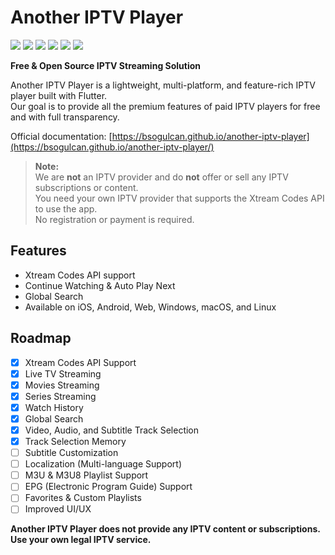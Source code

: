 # Another IPTV Player

![](https://github.com/bsogulcan/another-iptv-player/actions/workflows/build-windows.yml/badge.svg)
![](https://github.com/bsogulcan/another-iptv-player/actions/workflows/build-linux.yml/badge.svg)
![](https://github.com/bsogulcan/another-iptv-player/actions/workflows/build-macos.yml/badge.svg)
![](https://github.com/bsogulcan/another-iptv-player/actions/workflows/build-ios.yml/badge.svg)
![](https://github.com/bsogulcan/another-iptv-player/actions/workflows/build-android.yml/badge.svg)
![](https://github.com/bsogulcan/another-iptv-player/actions/workflows/build-web.yml/badge.svg)

**Free & Open Source IPTV Streaming Solution**

Another IPTV Player is a lightweight, multi-platform, and feature-rich IPTV player built with Flutter.  
Our goal is to provide all the premium features of paid IPTV players for free and with full transparency.

Official documentation: [https://bsogulcan.github.io/another-iptv-player](https://bsogulcan.github.io/another-iptv-player/)

> **Note:**  
> We are **not** an IPTV provider and do **not** offer or sell any IPTV subscriptions or content.  
> You need your own IPTV provider that supports the Xtream Codes API to use the app.  
> No registration or payment is required.

## Features
- Xtream Codes API support
- Continue Watching & Auto Play Next
- Global Search
- Available on iOS, Android, Web, Windows, macOS, and Linux

## Roadmap

- [x] Xtream Codes API Support
- [x] Live TV Streaming
- [x] Movies Streaming
- [x] Series Streaming
- [x] Watch History
- [x] Global Search
- [x] Video, Audio, and Subtitle Track Selection
- [x] Track Selection Memory
- [ ] Subtitle Customization
- [ ] Localization (Multi-language Support)
- [ ] M3U & M3U8 Playlist Support
- [ ] EPG (Electronic Program Guide) Support
- [ ] Favorites & Custom Playlists
- [ ] Improved UI/UX
  
**Another IPTV Player does not provide any IPTV content or subscriptions. Use your own legal IPTV service.**
